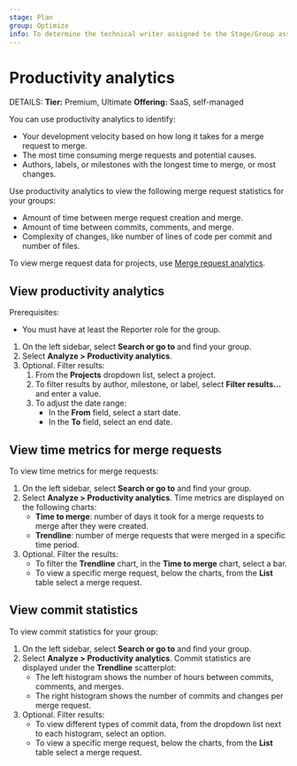```yaml
---
stage: Plan
group: Optimize
info: To determine the technical writer assigned to the Stage/Group associated with this page, see https://handbook.gitlab.com/handbook/product/ux/technical-writing/#assignments
---
```


# Productivity analytics

DETAILS:
**Tier:** Premium, Ultimate
**Offering:** SaaS, self-managed

You can use productivity analytics to identify:

- Your development velocity based on how long it takes for a merge request to merge.
- The most time consuming merge requests and potential causes.
- Authors, labels, or milestones with the longest time to merge, or most changes.

Use productivity analytics to view the following merge request statistics for your groups:

- Amount of time between merge request creation and merge.
- Amount of time between commits, comments, and merge.
- Complexity of changes, like number of lines of code per commit and number of files.

To view merge request data for projects, use [Merge request analytics](../analytics/merge_request_analytics.md).

## View productivity analytics

Prerequisites:

- You must have at least the Reporter role for the group.

1. On the left sidebar, select **Search or go to** and find your group.
1. Select **Analyze > Productivity analytics**.
1. Optional. Filter results:
   1. From the **Projects** dropdown list, select a project.
   1. To filter results by author, milestone, or label,
      select **Filter results...** and enter a value.
   1. To adjust the date range:
      - In the **From** field, select a start date.
      - In the **To** field, select an end date.

## View time metrics for merge requests

To view time metrics for merge requests:

1. On the left sidebar, select **Search or go to** and find your group.
1. Select **Analyze > Productivity analytics**.
   Time metrics are displayed on the following charts:
   - **Time to merge**: number of days it took for a merge requests to merge after they were created.
   - **Trendline**: number of merge requests that were merged in a specific time period.
1. Optional. Filter the results:
   - To filter the **Trendline** chart, in the **Time to merge** chart, select a bar.
   - To view a specific merge request, below the charts, from the **List** table select a merge request.

## View commit statistics

To view commit statistics for your group:

1. On the left sidebar, select **Search or go to** and find your group.
1. Select **Analyze > Productivity analytics**.
   Commit statistics are displayed under the **Trendline** scatterplot:
   - The left histogram shows the number of hours between commits, comments, and merges.
   - The right histogram shows the number of commits and changes per merge request.
1. Optional. Filter results:
   - To view different types of commit data, from the dropdown list next to each histogram, select an option.
   - To view a specific merge request, below the charts, from the **List** table select a merge request.
